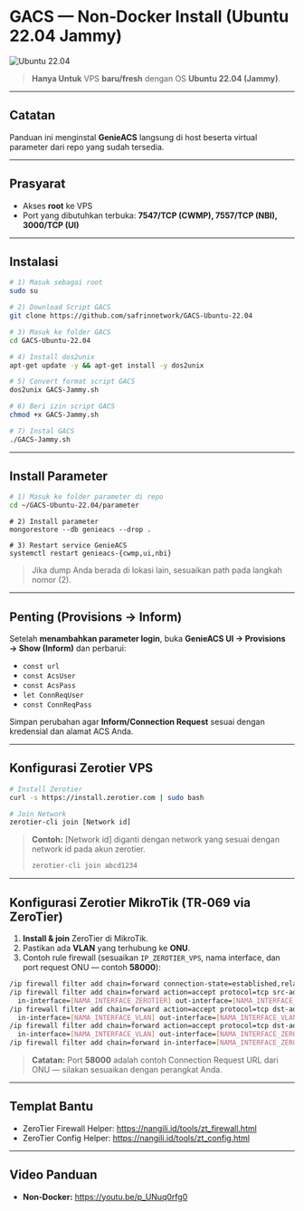 # GACS — Non‑Docker Install (Ubuntu 22.04 Jammy)

![Ubuntu 22.04](https://img.shields.io/badge/Ubuntu-22.04%20Jammy-E95420?logo=ubuntu&logoColor=white)

> **Hanya Untuk** VPS **baru/fresh** dengan OS **Ubuntu 22.04 (Jammy)**.

---

## Catatan
Panduan ini menginstal **GenieACS** langsung di host beserta virtual parameter dari repo yang sudah tersedia.

---

## Prasyarat
- Akses **root** ke VPS
- Port yang dibutuhkan terbuka: **7547/TCP (CWMP), 7557/TCP (NBI), 3000/TCP (UI)**

---

## Instalasi
```bash
# 1) Masuk sebagai root
sudo su
```
```bash
# 2) Download Script GACS
git clone https://github.com/safrinnetwork/GACS-Ubuntu-22.04
```
```bash
# 3) Masuk ke folder GACS
cd GACS-Ubuntu-22.04
```
```bash
# 4) Install dos2unix
apt-get update -y && apt-get install -y dos2unix
```
```bash
# 5) Convert format script GACS
dos2unix GACS-Jammy.sh
```
```bash
# 6) Beri izin script GACS
chmod +x GACS-Jammy.sh
```
```bash
# 7) Instal GACS
./GACS-Jammy.sh
```

---

## Install Parameter
```bash
# 1) Masuk ke folder parameter di repo
cd ~/GACS-Ubuntu-22.04/parameter
```
```
# 2) Install parameter
mongorestore --db genieacs --drop .
```
```
# 3) Restart service GenieACS
systemctl restart genieacs-{cwmp,ui,nbi}
```
> Jika dump Anda berada di lokasi lain, sesuaikan path pada langkah nomor (2).

---

## Penting (Provisions → Inform)
Setelah **menambahkan parameter login**, buka **GenieACS UI → Provisions → Show (Inform)** dan perbarui:
- `const url`
- `const AcsUser`
- `const AcsPass`
- `let ConnReqUser`
- `const ConnReqPass`

Simpan perubahan agar **Inform/Connection Request** sesuai dengan kredensial dan alamat ACS Anda.

---
## Konfigurasi Zerotier VPS
```bash
# Install Zerotier
curl -s https://install.zerotier.com | sudo bash
```
```bash
# Join Network
zerotier-cli join [Network id]
```
> **Contoh:** [Network id] diganti dengan network yang sesuai dengan network id pada akun zerotier.
> ```bash
> zerotier-cli join abcd1234
> ```

---
## Konfigurasi Zerotier MikroTik (TR‑069 via ZeroTier)
1. **Install & join** ZeroTier di MikroTik.
2. Pastikan ada **VLAN** yang terhubung ke **ONU**.
3. Contoh rule firewall (sesuaikan `IP_ZEROTIER_VPS`, nama interface, dan port request ONU — contoh **58000**):

```bash
/ip firewall filter add chain=forward connection-state=established,related action=accept
/ip firewall filter add chain=forward action=accept protocol=tcp src-address=[IP_ZEROTIER_VPS] \
  in-interface=[NAMA_INTERFACE_ZEROTIER] out-interface=[NAMA_INTERFACE_VLAN] dst-port=58000,7547 comment="ACS -> ONU"
/ip firewall filter add chain=forward action=accept protocol=tcp dst-address=[IP_ZEROTIER_VPS] \
  in-interface=[NAMA_INTERFACE_VLAN] out-interface=[NAMA_INTERFACE_VLAN] src-port=58000,7547 comment="ONU -> ACS replies"
/ip firewall filter add chain=forward action=accept protocol=tcp dst-address=[IP_ZEROTIER_VPS] \
  in-interface=[NAMA_INTERFACE_VLAN] out-interface=[NAMA_INTERFACE_ZEROTIER] dst-port=7547 comment="ONU -> ACS CWMP"
/ip firewall filter add chain=forward in-interface=[NAMA_INTERFACE_ZEROTIER] out-interface=[NAMA_INTERFACE_VLAN] action=accept
```
> **Catatan:** Port **58000** adalah contoh Connection Request URL dari ONU — silakan sesuaikan dengan perangkat Anda.

---

## Templat Bantu
- ZeroTier Firewall Helper: https://nangili.id/tools/zt_firewall.html
- ZeroTier Config Helper: https://nangili.id/tools/zt_config.html

---

## Video Panduan
- **Non‑Docker:** https://youtu.be/p_UNuq0rfg0

